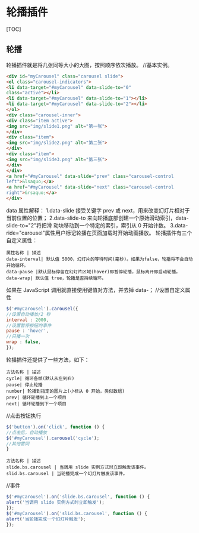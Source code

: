# 轮播插件
[TOC]

## 轮播
轮播插件就是将几张同等大小的大图，按照顺序依次播放。
//基本实例。
```html
<div id="myCarousel" class="carousel slide">
<ol class="carousel-indicators">
<li data-target="#myCarousel" data-slide-to="0"
class="active"></li>
<li data-target="#myCarousel" data-slide-to="1"></li>
<li data-target="#myCarousel" data-slide-to="2"></li>
</ol>
<div class="carousel-inner">
<div class="item active">
<img src="img/slide1.png" alt="第一张">
</div>
<div class="item">
<img src="img/slide2.png" alt="第二张">
</div>
<div class="item">
<img src="img/slide3.png" alt="第三张">
</div>
</div>
<a href="#myCarousel" data-slide="prev" class="carousel-control
left">&lsaquo;</a>
<a href="#myCarousel" data-slide="next" class="carousel-control
right">&rsaquo;</a>
</div>
```
data 属性解释：
1.data-slide 接受关键字 prev 或 next，用来改变幻灯片相对于当前位置的位置；
2.data-slide-to 来向轮播底部创建一个原始滑动索引，data-slide-to="2"将把滑
动块移动到一个特定的索引，索引从 0 开始计数。
3.data-ride="carousel"属性用户标记轮播在页面加载时开始动画播放。
轮播插件有三个自定义属性：
```table
属性名称 | 描述
data-interval| 默认值 5000，幻灯片的等待时间(毫秒)。如果为false，轮播将不会自动开始循环。
data-pause |默认鼠标停留在幻灯片区域(hover)即暂停轮播，鼠标离开即启动轮播。
data-wrap| 默认值 true，轮播是否持续循环。
```
如果在 JavaScript 调用就直接使用键值对方法，并去掉 data-；
//设置自定义属性
```javascript
$('#myCarousel').carousel({
//设置自动播放/2 秒
interval : 2000,
//设置暂停按钮的事件
pause : 'hover',
//只播一次
wrap : false,
});
```
轮播插件还提供了一些方法，如下：
```table
方法名称 | 描述
cycle| 循环各帧(默认从左到右)
pause| 停止轮播
number| 轮播到指定的图片上(小标从 0 开始，类似数组)
prev| 循环轮播到上一个项目
next| 循环轮播到下一个项目
```
//点击按钮执行
```javascript
$('button').on('click', function () {
//点击后，自动播放
$('#myCarousel').carousel('cycle');
//其他雷同
}
```
```table
方法名称 | 描述
slide.bs.carousel | 当调用 slide 实例方式时立即触发该事件。
slid.bs.carousel | 当轮播完成一个幻灯片触发该事件。
```
//事件
```javascript
$('#myCarousel').on('slide.bs.carousel', function () {
alert('当调用 slide 实例方式时立即触发');
});
$('#myCarousel').on('slid.bs.carousel', function () {
alert('当轮播完成一个幻灯片触发');
});
```